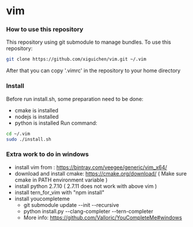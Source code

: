 # vim

### How to use this repository
This repository using git submodule to manage bundles. To use this repository:
```bash
git clone https://github.com/xiguichen/vim.git ~/.vim
```
After that you can copy '.vimrc' in the repository to your home directory


### Install
Before run install.sh, some preparation need to be done:
* cmake is installed
* nodejs is installed
* python is installed
Run command:
```bash
cd ~/.vim
sudo ./install.sh
```

### Extra work to do in windows
* install vim from : https://bintray.com/veegee/generic/vim_x64/
* download and install cmake: https://cmake.org/download/  ( Make sure cmake in PATH environment variable )
* install python 2.7.10 ( 2.7.11 does not work with above vim )
* install tern_for_vim with "npm install"
* install youcompleteme
  * git submodule update --init --recursive
  * python install.py --clang-completer --tern-completer
  * More info: https://github.com/Valloric/YouCompleteMe#windows


